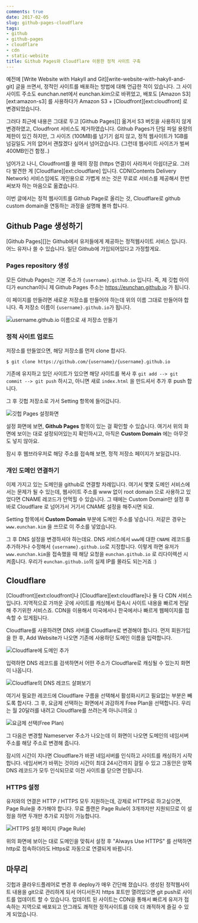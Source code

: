 ```yaml
---
comments: true
date: 2017-02-05
slug: github-pages-cloudflare
tags:
- github
- github-pages
- cloudflare
- cdn
- static-website
title: Github Pages와 Cloudflare 이용한 정적 사이트 구축
---
```


예전에 [Write Website with Hakyll and Git][write-website-with-hakyll-and-git] 글을 쓰면서, 정적인 사이트를 배포하는 방법에 대해 언급한 적이 있습니다.
그 사이 사이트 주소도 eunchan.net에서 eunchan.kim으로 바뀌었고, 배포도 [Amazon S3][ext:amazon-s3] 를 사용하다가 Amazon S3 + [Cloudfront][ext:cloudfront] 로 변경되었습니다.

그러다 최근에 내용은 그대로 두고 [Github Pages][] 옮겨서 S3 버킷을 사용하지 않게 변경하였고, Cloudfront 서비스도 제거하였습니다.
Github Pages가 단일 파일 용량의 제한이 있긴 하지만, 그 사이즈 (100MB)를 넘기기 쉽지 않고, 정적 웹사이트가 1GB를 넘길일도 거의 없어서 괜찮겠다 싶어서 넘어갔습니다.
(그런데 웹사이트 사이즈가 벌써 400MB인건 함정..)

넘어가고 나니, Cloudfront를 쓸 때의 장점 (https 연결)이 사라져서 아쉽더군요.
그러다 발견한 게 [Cloudflare][ext:cloudflare] 입니다.
CDN(Contents Delivery Network) 서비스임에도 개인용으로 가볍게 쓰는 것은 무료로 서비스를 제공해서 한번 써보자 하는 마음으로 옮겼습니다.

이번 글에서는 정적 웹사이트를 Github Page로 올리는 것, Cloudflare로 github custom domain을 연동하는 과정을 설명해 볼까 합니다.

## Github Page 생성하기

[Github Pages][]는 Github에서 유저들에게 제공하는 정적웹사이트 서비스 입니다.
어느 유저나 쓸 수 있습니다.
일단 Github에 가입되어있다고 가정할게요.

### Pages repository 생성

모든 Github Pages는 기본 주소가 `{username}.github.io` 입니다.
즉, 제 깃헙 아이디가 eunchan이니 제 Github Pages 주소는 <https://eunchan.github.io> 가 됩니다.

이 페이지를 만들려면 새로운 저장소를 만들어야 하는데 위의 이름 그대로 만들어야 합니다.
즉 저장소 이름이 `{username}.github.io`가 됩니다.

![username.github.io 이름으로 새 저장소 만들기](../media/page/research/github-pages/github-pages-create-repository.png)

### 정적 사이트 업로드

저장소를 만들었으면, 해당 저장소를 먼저 clone 합시다.

    $ git clone https://github.com/{username}/{username}.github.io

기존에 유지하고 있던 사이트가 있으면 해당 사이트를 복사 후 `git add --> git commit --> git push` 하시고, 아니면 새로 `index.html` 을 만드셔서 추가 후 push 합니다.

그 후 깃헙 저장소로 가서 Setting 항목에 들어갑니다.

![깃헙 Pages 설정화면](../media/page/research/github-pages/github-pages-setting.png)

설정 화면에 보면, **Github Pages** 항목이 있는 걸 확인할 수 있습니다.
여기서 위의 화면에 보이는 대로 설정되어있는지 확인하시고, 아직은 **Custom Domain** 에는 아무것도 넣지 않아요.

잠시 후 웹브라우저로 해당 주소를 접속해 보면, 정적 저장소 페이지가 보일겁니다.

### 개인 도메인 연결하기

이제 가지고 있는 도메인을 github로 연결할 차례입니다.
여기서 몇몇 도메인 서비스에서는 문제가 될 수 있는데, 웹사이트 주소를 www 없이 root domain 으로 사용하고 있었다면 CNAME 레코드가 안먹힐 수 있습니다.
그 때에는 Custom Domain만 설정 후 바로 Cloudflare 로 넘어가서 거기서 CNAME 설정을 해주시면 되요.

Setting 항목에서 **Custom Domain** 부분에 도메인 주소를 넣습니다.
저같은 경우는 `www.eunchan.kim` 을 쓰므로 이 주소를 넣었습니다.

그 후 DNS 설정을 변경하셔야 하는데요.
DNS 서비스에서 `www`에 대한 `CNAME` 레코드를 추가하거나 수정해서 `{username}.github.io`로 지정합니다.
이렇게 하면 유저가 `www.eunchan.kim`을 접속했을 때 해당 요청을 `eunchan.github.io` 로 리다이렉션 시켜줍니다.
우리가 `eunchan.github.io`의 실제 IP를 몰라도 되는거죠 :)

## Cloudflare

[Cloudfront][ext:cloudfront]나 [Cloudflare][ext:cloudflare]나 둘 다 CDN 서비스입니다.
지역적으로 가까운 곳에 사이트를 캐싱해서 접속시 사이트 내용을 빠르게 전달해 주기위한 서비스죠.
CDN을 이용해서 미국에서나 한국에서나 빠르게 웹페이지를 접속할 수 있게됩니다.

Cloudflare를 사용하려면 DNS 서버를 Cloudflare로 변경해야 합니다.
먼저 회원가입을 한 후, Add Website가 나오면 기존에 사용하던 도메인 이름을 입력합니다.

![Cloudflare에 도메인 추가](../media/page/research/github-pages/cloudflare-add-website.png)

입력하면 DNS 레코드를 검색하면서 어떤 주소가 Cloudflare로 캐싱될 수 있는지 화면이 나옵니다.

![Cloudflare의 DNS 레코드 살펴보기](../media/page/research/github-pages/cloudflare-step-2.png)

여기서 필요한 레코드에 Cloudflare 구름을 선택해서 활성화시키고 필요없는 부분은 빼도록 합시다.
그 후, 요금제 선택하는 화면에서 과감하게 Free Plan을 선택합니다.
우리는 월 20달러를 내려고 Cloudflare를 쓰려는게 아니니까요 :)

![요금제 선택(Free Plan)](../media/page/research/github-pages/cloudflare-select-plan.png)

그 다음은 변경할 Nameserver 주소가 나오는데 이 화면이 나오면 도메인의 네임서버 주소를 해당 주소로 변경해 줍니다.

잠시의 시간이 지나면 Cloudflare가 바뀐 네임서버를 인식하고 사이트를 캐싱하기 시작합니다.
네임서버가 바뀌는 것이라 시간이 최대 24시간까지 걸릴 수 있고 그동안은 양쪽 DNS 레코드가 모두 인식되므로 이전 사이트를 닫으면 안됩니다.

### HTTPS 설정

유저와의 연결은 HTTP / HTTPS 모두 지원하는데, 강제로 HTTPS로 하고싶으면, Page Rule을 추가해야 합니다.
무료 플랜은 Page Rule이 3개까지만 지원되므로 이 설정을 하면 두개만 추가로 지정이 가능합니다.

![HTTPS 설정 페이지 (Page Rule)](../media/page/research/github-pages/cloudflare-page-rule.png)

위의 화면에 보이는 대로 도메인을 맞춰서 설정 후 "Always Use HTTPS" 를 선택하면 http로 접속하더라도 Https로 자동으로 연결되게 바뀝니다.

## 마무리

깃헙과 클라우드플레어로 변경 후 deploy가 매우 간단해 졌습니다.
생성된 정적웹사이트 내용을 git으로 관리하게 되서 어디서든지 https 포트만 열려있으면 git push로 사이트를 업데이트 할 수 있습니다.
업데이트 된 사이트는 CDN을 통해서 빠르게 유저가 접속하는 지역으로 배포되고 안그래도 쾌적한 정적사이트를 더욱 더 쾌적하게 즐길 수 있게 되었습니다.